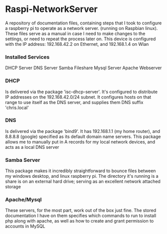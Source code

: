 # Raspi-NetworkServer
A repository of documentation files, containing steps that I took to configure a raspberry pi to operate as a network server. (running on Raspbian linux). These files serve as a manual in case I need to make changes to the settings, or need to repeat the process later on. This device is configured with the IP address: 192.168.42.2 on Ethernet, and 192.168.1.4 on Wlan 

### Installed Services
   DHCP Server
   DNS Server
   Samba Fileshare
   Mysql Server
   Apache Webserver

### DHCP
Is delivered via the package 'isc-dhcp-server'. It's configured to distribute IP addresses on the 192.168.42.0/24 subnet. It configures hosts on that range to use itself as the DNS server, and supplies them DNS suffix 'chris.local'

### DNS
Is delivered via the package 'bind9'. It has 192.168.1.1 (my home router), and 8.8.8.8 (google) specified as its default domain name servers. This package allows me to manually put in A records for my local network devices, and acts as a local DNS server

### Samba Server
This package makes it incredibly straightforward to bounce files between my windows desktop, and linux raspberry pi. The directory it's running is a share is on an external hard drive; serving as an excellent network attached storage

### Apache/Mysql
These servers, for the most part, work out of the box just fine. The stored documentation I have on them specifies which commands to run to install php along with apache, as well as how to create and grant permission to accounts in MySQL
